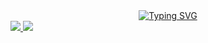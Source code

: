 <div align="center">
<a href="https://git.io/typing-svg"><img src="https://readme-typing-svg.herokuapp.com?font=Fira+Code&pause=1000&color=000000&width=435&lines=Hello+World%EF%BC%81" alt="Typing SVG" /></a>
</div>
<div style="height:50px">
  <a href="https://github.com/19zfl/java-project-tools">
  <img src="https://github-readme-stats.vercel.app/api/pin/?username=19zfl&repo=java-project-tools" />
</a>
<a href="https://github.com/19zfl/quartz-demo">
  <img src="https://github-readme-stats.vercel.app/api/pin/?username=19zfl&repo=quartz-demo" />
</a>
</div>

<!-- ### Hi there 👋 -->

<!--
**19zfl/19zfl** is a ✨ _special_ ✨ repository because its `README.md` (this file) appears on your GitHub profile.

Here are some ideas to get you started:

- 🔭 I’m currently working on ...
- 🌱 I’m currently learning ...
- 👯 I’m looking to collaborate on ...
- 🤔 I’m looking for help with ...
- 💬 Ask me about ...
- 📫 How to reach me: ...
- 😄 Pronouns: ...
- ⚡ Fun fact: ...
-->
